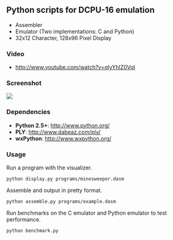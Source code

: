 ## Python scripts for DCPU-16 emulation

- Assembler
- Emulator (Two implementations: C and Python)
- 32x12 Character, 128x96 Pixel Display

### Video

- http://www.youtube.com/watch?v=qIyYhIZ0VqI

### Screenshot

![](https://raw.github.com/fogleman/DCPU-16/master/screenshots/screenshot.png)

### Dependencies
- **Python 2.5+**: http://www.python.org/
- **PLY**: http://www.dabeaz.com/ply/
- **wxPython**: http://www.wxpython.org/

### Usage

Run a program with the visualizer.

    python display.py programs/minesweeper.dasm

Assemble and output in pretty format.

    python assemble.py programs/example.dasm

Run benchmarks on the C emulator and Python emulator to test performance.

    python benchmark.py
